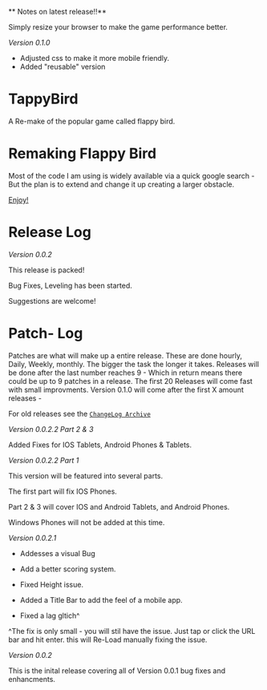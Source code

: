 ** Notes on latest release!!**

Simply resize your browser to make the game performance better. 


*Version 0.1.0*

- Adjusted css to make it more mobile friendly. 
- Added "reusable" version

# TappyBird
A Re-make of the popular game called flappy bird.

# Remaking Flappy Bird

Most of the code I am using is widely available via a quick google search - But the plan is to extend and change it up creating a larger obstacle. 

<a href="https://jdc20181.github.io/TappyBird/">Enjoy!</a>

# Release Log

*Version 0.0.2*

This release is packed! 

Bug Fixes, Leveling has been started. 

Suggestions are welcome!


# Patch- Log

Patches are what will make up a entire release. These are done hourly, Daily, Weekly, monthly. The bigger the task the longer it takes. Releases will be done after the last number reaches 9 - Which in return means there could be up to 9 patches in a release. 
The first 20 Releases will come fast with small improvments. Version 0.1.0 will come after the first X amount  releases - 

For old releases see the <a href="https://github.com/jdc20181/TappyBird/tree/master/Releases/ChangeLogArchive">`ChangeLog Archive` </a>

*Version 0.0.2.2 Part 2 & 3*

Added Fixes for IOS Tablets, Android Phones & Tablets. 


*Version 0.0.2.2 Part 1*

This version will be featured into several parts. 

The first part will fix IOS Phones. 

Part 2 & 3 will cover IOS and Android Tablets, and Android Phones. 

Windows Phones will not be added at this time. 

*Version 0.0.2.1*

  - Addesses a visual Bug
  
  - Add a better scoring system. 
  
  - Fixed Height issue. 
  
  - Added a Title Bar to add the feel of a mobile app. 
  
  - Fixed a lag gltich^
  
  ^The fix is only small - you will stil have the issue. Just tap or click the URL  bar and hit enter. this will Re-Load manually fixing the issue. 

*Version 0.0.2*

This is the inital release covering all of Version 0.0.1 bug fixes and enhancments. 






 
